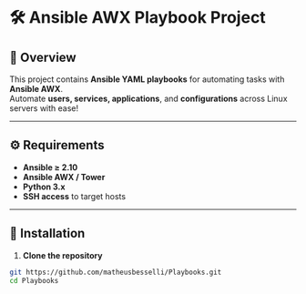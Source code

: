 # 🛠️ Ansible AWX Playbook Project

## 🌟 Overview
This project contains **Ansible YAML playbooks** for automating tasks with **Ansible AWX**.  
Automate **users, services, applications**, and **configurations** across Linux servers with ease!  
 

---

## ⚙️ Requirements
- **Ansible ≥ 2.10**  
- **Ansible AWX / Tower**  
- **Python 3.x**  
- **SSH access** to target hosts  

---

## 🚀 Installation
1. **Clone the repository**
```bash
git https://github.com/matheusbesselli/Playbooks.git
cd Playbooks
